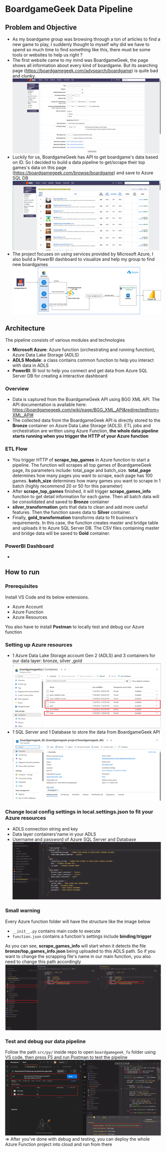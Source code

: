 # BoardgameGeek Data Pipeline
## Problem and Objective
- As my boardgame group was browsing through a ton of articles to find a new game to play, I suddenly thought to myself why did we have to spend so much time to find something like this, there must be some tools or websites to help us right ?
- The first website came to my mind was BoardgameGeek, the page shows all information about every kind of boardgame. But its searching page (https://boardgamegeek.com/advsearch/boardgame) is quite bad and clunky.
![bgk search page](png/bgk_search_page.png)
-  Luckily for us, BoardgameGeek has API to get boardgame's data based on ID. So I decided to build a data pipeline to get/scrape their top games's data on this page (https://boardgamegeek.com/browse/boardgame) and save to Azure SQL DB
![bgk top games](png/bgk_top_games.png)
- The project focuses on using services provided by Microsoft Azure, I also build a PowerBI dashboard to visualize and help my group to find new boardgames
![architecture diagram](png/architecture_diagram.png)
## Architecture
The pipeline consists of various modules and technologies
- **Microsoft Azure**: Azure function (orchestrating and running function), Azure Data Lake Storage (ADLS)
- **ADLS Module**: a class contains common function to help you interact with data in ADLS
- **PowerBI**: BI tool to help you connect and get data from Azure SQL Server DB for creating a interactive dashboard
### Overview
- Data is captured from the BoardgameGeek API using BGG XML API. The API documentation is available here: https://boardgamegeek.com/wiki/page/BGG_XML_API&redirectedfrom=XML_API#
- The collected data from the BoardgameGeek API is directly stored to the **Bronze** container on Azure Data Lake Storage (ADLS). ETL jobs and orchestration are written using Azure Function, **the whole data pipeline starts running when you trigger the HTTP of your Azure function**
### ETL Flow
- You trigger HTTP of **scrape_top_games** in Azure function to start a pipeline. The function will scrapes all top games of BoardgameGeek page, its parameters include: total_page and batch_size. **total_page** determines how many pages you want to scrape, each page has 100 games. **batch_size** determines how many games you want to scrape in 1 batch (highly recommend 20 or 50 for this parameter)
- After **scrape_top_games** finished, it will trigger **scrape_games_info** function to get detail information for each game. Then all batch data will be consolidated and saved to **Bronze** container
- **silver_transformation** gets that data to clean and add more useful features. Then the function saves data to **Silver** container.
- Finally, **gold_transformation** transforms data to fit business's requirements. In this case, the function creates master and bridge table and uploads it to Azure SQL Server DB. The CSV files containing master and bridge data will be saved to **Gold** container.
### PowerBI Dashboard
- 
## How to run
### Prerequisites
Install VS Code and its below extensions. 
- Azure Account
- Azure Function
- Azure Resources

You also have to install **Postman** to locally test and debug our Azure function 
### Setting up Azure resources
- 1 Azure Data Lake Storage account Gen 2 (ADLS) and 3 containers for our data layer: bronze, silver ,gold
![A D L S](png/ADLS.png)
- 1 SQL Server and 1 Database to store the data from
BoardgameGeek API
![Azure DB](png/Azure_DB.png)
### Change local config settings in local.settings.json to fit your Azure resources
- ADLS connection string and key
- Data layer containers'name in your ADLS
- Username and password of Azure SQL Server and Database
![config settings](png/config_settings.png)

### Small warning
Every Azure function folder will have the structure like the image below
- `__init__.py` contains main code to execute
- `function.json` contains a function's settings include **binding**/**trigger**

As you can see, **scrape_games_info** will start when it detects the file **bronze/top_games_info.json** being uploaded to this ADLS path. So if you want to change the scrapping file's name in our main function, you also need to change this path accordingly
![trigger binding azure function](png/trigger_binding_azure_function.png)

### Test and debug our data pipeline
Follow the path `src/py/` inside repo to open `boardgamegeek_fa` folder using VS code, then press F5 and run Postman to test the pipeline
![postman test function](png/postman_test_function.png)
=> After you've done with debug and testing, you can deploy the whole Azure Function project into cloud and run from there

